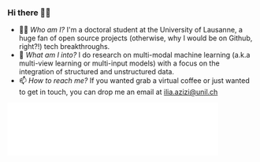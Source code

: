 ### Hi there 👋🏻
- 🕵🏻 _Who am I?_ I'm a doctoral student at the University of Lausanne, a huge fan of open source projects (otherwise, why I would be on Github, right?!) tech breakthroughs.
- 🌱 _What am I into?_ I do research on multi-modal machine learning (a.k.a multi-view learning or multi-input models) with a focus on the integration of structured and unstructured data.
- 📫 _How to reach me?_ If you wanted grab a virtual coffee or just wanted to get in touch, you can drop me an email at ilia.azizi@unil.ch

![My Logo](assets/images/logo.png?raw=true#gh-dark-mode-only)

<!-- Here are some ideas to get you started:

- 🔭 I’m currently working on ...
- 🌱 I’m currently learning ...
- 👯 I’m looking to collaborate on ...
- 🤔 I’m looking for help with ...
- 💬 Ask me about ...
- 📫 How to reach me: ...
- 😄 Pronouns: ...
- ⚡ Fun fact: ... -->
